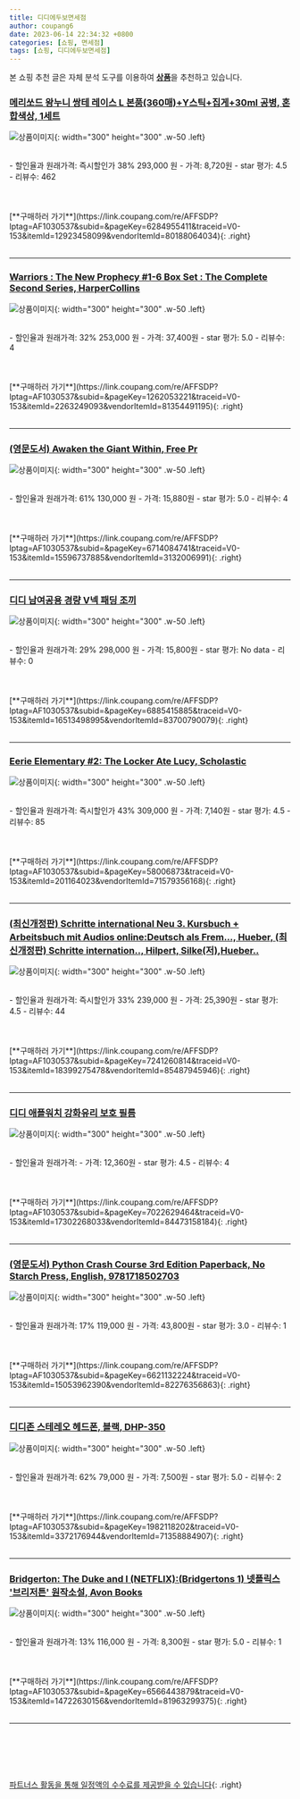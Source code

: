 ```yaml
---
title: 디디에두보면세점
author: coupang6
date: 2023-06-14 22:34:32 +0800
categories: [쇼핑, 면세점]
tags: [쇼핑, 디디에두보면세점]
---
```


본 쇼핑 추천 글은 자체 분석 도구를 이용하여 [**상품**](https://link.coupang.com/a/bao1ui)을 추천하고 있습니다.

### [메리쏘드 왕누니 쌍테 레이스 L 본품(360매)+Y스틱+집게+30ml 공병, 혼합색상, 1세트](https://link.coupang.com/re/AFFSDP?lptag=AF1030537&subid=&pageKey=6284955411&traceid=V0-153&itemId=12923458099&vendorItemId=80188064034)

![상품이미지](https://thumbnail9.coupangcdn.com/thumbnails/remote/230x230ex/image/retail/images/2022/01/13/11/8/c3cb40f6-871b-431b-8adb-f7822341e24a.jpg){: width="300" height="300" .w-50 .left}


<br>
- 할인율과 원래가격: 즉시할인가 38%  293,000   원
- 가격: 8,720원
- star 평가: 4.5
- 리뷰수: 462
<br>
<br>
<br>
<br>
[**구매하러 가기**](https://link.coupang.com/re/AFFSDP?lptag=AF1030537&subid=&pageKey=6284955411&traceid=V0-153&itemId=12923458099&vendorItemId=80188064034){: .right}
<br>
<br>

---

### [Warriors : The New Prophecy #1-6 Box Set : The Complete Second Series, HarperCollins](https://link.coupang.com/re/AFFSDP?lptag=AF1030537&subid=&pageKey=1262053221&traceid=V0-153&itemId=2263249093&vendorItemId=81354491195)

![상품이미지](https://thumbnail8.coupangcdn.com/thumbnails/remote/230x230ex/image/vendor_inventory/8bb0/eb80363145b28de7031a9ac413330e7953ea2c0306d2d2a904e9efbb8e32.jpg){: width="300" height="300" .w-50 .left}


<br>
- 할인율과 원래가격: 32%  253,000   원
- 가격: 37,400원
- star 평가: 5.0
- 리뷰수: 4
<br>
<br>
<br>
<br>
[**구매하러 가기**](https://link.coupang.com/re/AFFSDP?lptag=AF1030537&subid=&pageKey=1262053221&traceid=V0-153&itemId=2263249093&vendorItemId=81354491195){: .right}
<br>
<br>

---

### [(영문도서) Awaken the Giant Within, Free Pr](https://link.coupang.com/re/AFFSDP?lptag=AF1030537&subid=&pageKey=6714084741&traceid=V0-153&itemId=15596737885&vendorItemId=3132006991)

![상품이미지](https://thumbnail8.coupangcdn.com/thumbnails/remote/230x230ex/image/vendor_inventory/images/2017/08/31/7/5/88663472-612c-44e7-b011-ba35f280a40b.jpg){: width="300" height="300" .w-50 .left}


<br>
- 할인율과 원래가격: 61%  130,000   원
- 가격: 15,880원
- star 평가: 5.0
- 리뷰수: 4
<br>
<br>
<br>
<br>
[**구매하러 가기**](https://link.coupang.com/re/AFFSDP?lptag=AF1030537&subid=&pageKey=6714084741&traceid=V0-153&itemId=15596737885&vendorItemId=3132006991){: .right}
<br>
<br>

---

### [디디 남여공용 경량 V넥 패딩 조끼](https://link.coupang.com/re/AFFSDP?lptag=AF1030537&subid=&pageKey=6885415885&traceid=V0-153&itemId=16513498995&vendorItemId=83700790079)

![상품이미지](https://thumbnail9.coupangcdn.com/thumbnails/remote/230x230ex/image/vendor_inventory/378b/9fae5f102a792bda543766b3b39e7bbcc59a1e388399da6857f2daaf0835.jpg){: width="300" height="300" .w-50 .left}


<br>
- 할인율과 원래가격: 29%  298,000   원
- 가격: 15,800원
- star 평가: No data
- 리뷰수: 0
<br>
<br>
<br>
<br>
[**구매하러 가기**](https://link.coupang.com/re/AFFSDP?lptag=AF1030537&subid=&pageKey=6885415885&traceid=V0-153&itemId=16513498995&vendorItemId=83700790079){: .right}
<br>
<br>

---

### [Eerie Elementary #2: The Locker Ate Lucy, Scholastic](https://link.coupang.com/re/AFFSDP?lptag=AF1030537&subid=&pageKey=58006873&traceid=V0-153&itemId=201164023&vendorItemId=71579356168)

![상품이미지](https://thumbnail6.coupangcdn.com/thumbnails/remote/230x230ex/image/vendor_inventory/3551/c37afc95d66e71cb5b60984846e5ad084e59c2e7b2073eb740ebefbd374e.jpg){: width="300" height="300" .w-50 .left}


<br>
- 할인율과 원래가격: 즉시할인가 43%  309,000   원
- 가격: 7,140원
- star 평가: 4.5
- 리뷰수: 85
<br>
<br>
<br>
<br>
[**구매하러 가기**](https://link.coupang.com/re/AFFSDP?lptag=AF1030537&subid=&pageKey=58006873&traceid=V0-153&itemId=201164023&vendorItemId=71579356168){: .right}
<br>
<br>

---

### [(최신개정판) Schritte international Neu 3. Kursbuch + Arbeitsbuch mit Audios online:Deutsch als Frem..., Hueber, (최신개정판) Schritte internation.., Hilpert, Silke(저),Hueber..](https://link.coupang.com/re/AFFSDP?lptag=AF1030537&subid=&pageKey=7241260814&traceid=V0-153&itemId=18399275478&vendorItemId=85487945946)

![상품이미지](https://thumbnail6.coupangcdn.com/thumbnails/remote/230x230ex/image/vendor_inventory/319d/22002ee762e06ab93376ce432ad1327039ba51f84ed58a9901c7dcf916d5.jpg){: width="300" height="300" .w-50 .left}


<br>
- 할인율과 원래가격: 즉시할인가 33%  239,000   원
- 가격: 25,390원
- star 평가: 4.5
- 리뷰수: 44
<br>
<br>
<br>
<br>
[**구매하러 가기**](https://link.coupang.com/re/AFFSDP?lptag=AF1030537&subid=&pageKey=7241260814&traceid=V0-153&itemId=18399275478&vendorItemId=85487945946){: .right}
<br>
<br>

---

### [디디 애플워치 강화유리 보호 필름](https://link.coupang.com/re/AFFSDP?lptag=AF1030537&subid=&pageKey=7022629464&traceid=V0-153&itemId=17302268033&vendorItemId=84473158184)

![상품이미지](https://thumbnail8.coupangcdn.com/thumbnails/remote/230x230ex/image/vendor_inventory/3ca2/2711be73abcbd4d6b6eaabd11c1f7b1d46747b4016fd87d4cc62cae6c340.jpg){: width="300" height="300" .w-50 .left}


<br>
- 할인율과 원래가격: 
- 가격: 12,360원
- star 평가: 4.5
- 리뷰수: 4
<br>
<br>
<br>
<br>
[**구매하러 가기**](https://link.coupang.com/re/AFFSDP?lptag=AF1030537&subid=&pageKey=7022629464&traceid=V0-153&itemId=17302268033&vendorItemId=84473158184){: .right}
<br>
<br>

---

### [(영문도서) Python Crash Course 3rd Edition Paperback, No Starch Press, English, 9781718502703](https://link.coupang.com/re/AFFSDP?lptag=AF1030537&subid=&pageKey=6621132224&traceid=V0-153&itemId=15053962390&vendorItemId=82276356863)

![상품이미지](https://thumbnail10.coupangcdn.com/thumbnails/remote/230x230ex/image/vendor_inventory/7704/0590bf85b43068e4e5f45a37376d616e37e797c333216f20fae962a9398a.jpg){: width="300" height="300" .w-50 .left}


<br>
- 할인율과 원래가격: 17%  119,000   원
- 가격: 43,800원
- star 평가: 3.0
- 리뷰수: 1
<br>
<br>
<br>
<br>
[**구매하러 가기**](https://link.coupang.com/re/AFFSDP?lptag=AF1030537&subid=&pageKey=6621132224&traceid=V0-153&itemId=15053962390&vendorItemId=82276356863){: .right}
<br>
<br>

---

### [디디존 스테레오 헤드폰, 블랙, DHP-350](https://link.coupang.com/re/AFFSDP?lptag=AF1030537&subid=&pageKey=1982118202&traceid=V0-153&itemId=3372176944&vendorItemId=71358884907)

![상품이미지](https://thumbnail10.coupangcdn.com/thumbnails/remote/230x230ex/image/retail/images/2020/08/20/16/8/6c2ae333-1c89-40e1-87da-460f9999a1c8.jpg){: width="300" height="300" .w-50 .left}


<br>
- 할인율과 원래가격: 62%  79,000   원
- 가격: 7,500원
- star 평가: 5.0
- 리뷰수: 2
<br>
<br>
<br>
<br>
[**구매하러 가기**](https://link.coupang.com/re/AFFSDP?lptag=AF1030537&subid=&pageKey=1982118202&traceid=V0-153&itemId=3372176944&vendorItemId=71358884907){: .right}
<br>
<br>

---

### [Bridgerton: The Duke and I (NETFLIX):(Bridgertons 1) 넷플릭스 '브리저튼' 원작소설, Avon Books](https://link.coupang.com/re/AFFSDP?lptag=AF1030537&subid=&pageKey=6566443879&traceid=V0-153&itemId=14722630156&vendorItemId=81963299375)

![상품이미지](https://thumbnail10.coupangcdn.com/thumbnails/remote/230x230ex/image/rs_quotation_api/sd5ndniy/88975c04d3ac4e7bac6f4c403fe758f1.jpg){: width="300" height="300" .w-50 .left}


<br>
- 할인율과 원래가격: 13%  116,000   원
- 가격: 8,300원
- star 평가: 5.0
- 리뷰수: 1
<br>
<br>
<br>
<br>
[**구매하러 가기**](https://link.coupang.com/re/AFFSDP?lptag=AF1030537&subid=&pageKey=6566443879&traceid=V0-153&itemId=14722630156&vendorItemId=81963299375){: .right}
<br>
<br>

---
<br><br><br><br><br> [파트너스 활동을 통해 일정액의 수수료를 제공받을 수 있습니다](https://link.coupang.com/a/bao1ui){: .right}